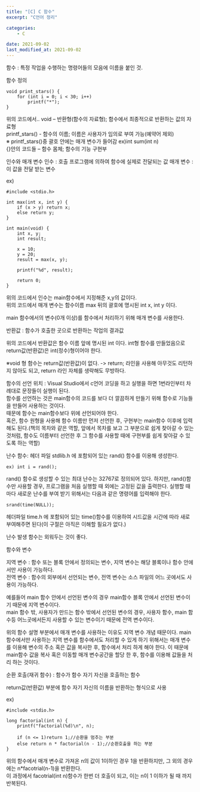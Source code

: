 ```yaml
---
title: "[C] C 함수"
excerpt: "C언어 정리"

categories:
    - C

date: 2021-09-02
last_modified_at: 2021-09-02
---
```

함수 : 특정 작업을 수행하는 명령어들의 모음에 이름을 붙인 것.

함수 정의


    void print_stars() {
	    for (int i = 0; i < 30; i++)
		    printf("*");
    }

위의 코드에서..
void – 반환형(함수의 자료형); 함수에서 최종적으로 반환하는 값의 자료형<br>
printf_stars() - 함수의 이름; 이름은 사용자가 임의로 부여 가능(예약어 제외)<br>
※ printf_stars()중 괄호 안에는 매개 변수가 들어감 ex)int sum(int n)<br>
{}안의 코드들 – 함수 몸체; 함수의 기능 구현부<br>

인수와 매개 변수
인수 : 호출 프로그램에 의하여 함수에 실제로 전달되는 값
매개 변수 : 이 값을 전달 받는 변수

ex)

    #include <stdio.h>

    int max(int x, int y) {
    	if (x > y) return x;
    	else return y;
    }

    int main(void) {
    	int x, y;
    	int result;
	
    	x = 10;
    	y = 20;
    	result = max(x, y);
	
	    printf("%d", result);
	
    	return 0;
    }


위의 코드에서 인수는 main함수에서 지정해준 x,y의 값이다.<br>
위의 코드에서 매개 변수는 함수이름 max 뒤의 괄호에 명시된 int x, int y 이다.<br>

main 함수에서의 변수(0개 이상)를 함수에서 처리하기 위해 매개 변수를 사용한다.

반환값 : 함수가 호출한 곳으로 반환하는 작업의 결과값

위의 코드에서 반환값은 함수 이름 앞에 명시된 int 이다. int형 함수를 만들었음으로 return값(반환값)은 int(정수)형이어야 한다.

※void 형 함수는 return값(반환값)이 없다.
 -> return; 라인을 사용해 아무것도 리턴하지 않아도 되고, return 라인 자체를 생략해도 무방하다.

함수의 선언 위치 :
Visual Studio에서 c언어 코딩을 하고 실행을 하면 1번라인부터 차례대로 문장들이 실행이 된다.<br> 함수를 선언하는 것은 main함수의 코드를 보다 더 깔끔하게 만들기 위해 함수로 기능들을 만들어 사용하는 것이다.<br> 때문에 함수는 main함수보다 위에 선언되어야 한다.<br> 혹은, 함수 원형을 사용해 함수 이름만 먼저 선언한 후, 구현부는 main함수 이후에 입력해도 된다.(책의 목차와 같은 역할, 앞에서 목차를 보고 그 부분으로 쉽게 찾아갈 수 있는 것처럼, 함수도 이름부터 선언한 후 그 함수를 사용할 때에 구현부를 쉽게 찾아갈 수 있도록 하는 역할)

난수 함수:
헤더 파일 stdlib.h 에 포함되어 있는 rand() 함수를 이용해 생성한다.

    ex) int i = rand();

rand() 함수로 생성할 수 있는 최대 난수는 32767로 정의되어 있다.
하지만, rand()함수만 사용할 경우, 프로그램을 처음 실행할 때 외에는 고정된 값을 출력한다. 실행할 때 마다 새로운 난수를 부여 받기 위해서는 다음과 같은 명령어를 입력해야 한다.

    srand(time(NULL));

헤더파일 time.h 에 포함되어 있는 time()함수를 이용하여 시드값을 시간에 따라 새로 부여해주면 된다(이 구절은 아직은 이해할 필요가 없다.)

난수 발생 함수는 외워두는 것이 좋다.

함수와 변수

지역 변수 : 함수 또는 블록 안에서 정의되는 변수, 지역 변수는 해당 블록이나 함수 안에서만 사용이 가능하다.<br>
전역 변수 : 함수의 외부에서 선언되는 변수, 전역 변수는 소스 파일의 어느 곳에서도 사용이 가능하다.<br>

예를들어 main 함수 안에서 선언된 변수의 경우 main함수 블록 안에서 선언된 변수이기 때문에 지역 변수이다.<br>
main 함수 밖, 사용자가 만드는 함수 밖에서 선언된 변수의 경우, 사용자 함수, main 함수등 어느곳에서든지 사용할 수 있는 변수이기 때문에 전역 변수이다.

위의 함수 설명 부분에서 매개 변수를 사용하는 이유도 지역 변수 개념 때문이다. main 함수에서만 사용하는 지역 변수를 함수에서도 처리할 수 있게 하기 위해서는 매개 변수를 이용해 변수의 주소 혹은 값을 복사한 후, 함수에서 처리 하게 해야 한다. 이 때문에 main함수 값을 복사 혹은 이동할 매개 변수공간을 할당 한 후, 함수를 이용해 값들을 처리 하는 것이다.

순환 호출(재귀 함수) : 함수가 함수 자기 자신을 호출하는 함수

return값(반환값) 부분에 함수 자기 자신의 이름을 반환하는 형식으로 사용

ex)

    #include <stdio.h>

    long factorial(int n) {
    	printf("factorial(%d)\n", n);

	    if (n <= 1)return 1;//순환을 멈추는 부분
    	else return n * factorial(n - 1);//순환호출을 하는 부분
    }

위의 함수에서 매개 변수로 가져온 n의 값이 1이하인 경우 1을 반환하지만, 그 외의 경우에는 n*facotrial(n-1)을 반환한다.<br> 이 과정에서 facotrial(int n)함수가 한번 더 호출이 되고, 이는 n이 1 이하가 될 때 까지 반복된다.